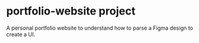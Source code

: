 # portfolio-website project

A personal portfolio website to understand how to parse a Figma design to create a UI.
